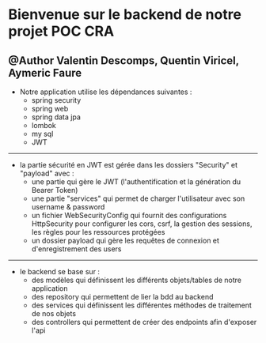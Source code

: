# Bienvenue sur le backend de notre projet POC CRA
@Author Valentin Descomps, Quentin Viricel, Aymeric Faure
------------
- Notre application utilise les dépendances suivantes :
  - spring security
  - spring web
  - spring data jpa
  - lombok
  - my sql
  - JWT
------------
- la partie sécurité en JWT est gérée dans les dossiers "Security" et "payload" avec :
  - une partie qui gère le JWT (l'authentification et la génération du Bearer Token)
  - une partie "services" qui permet de charger l'utilisateur avec son username & password
  - un fichier WebSecurityConfig qui fournit des configurations HttpSecurity pour configurer les cors, csrf, la gestion des sessions, les règles pour les ressources protégées
  - un dossier payload qui gère les requêtes de connexion et d'enregistrement des users
------------
- le backend se base sur :
  - des modèles qui définissent les différents objets/tables de notre application
  - des repository qui permettent de lier la bdd au backend
  - des services qui définissent les différentes méthodes de traitement de nos objets
  - des controllers qui permettent de créer des endpoints afin d'exposer l'api
